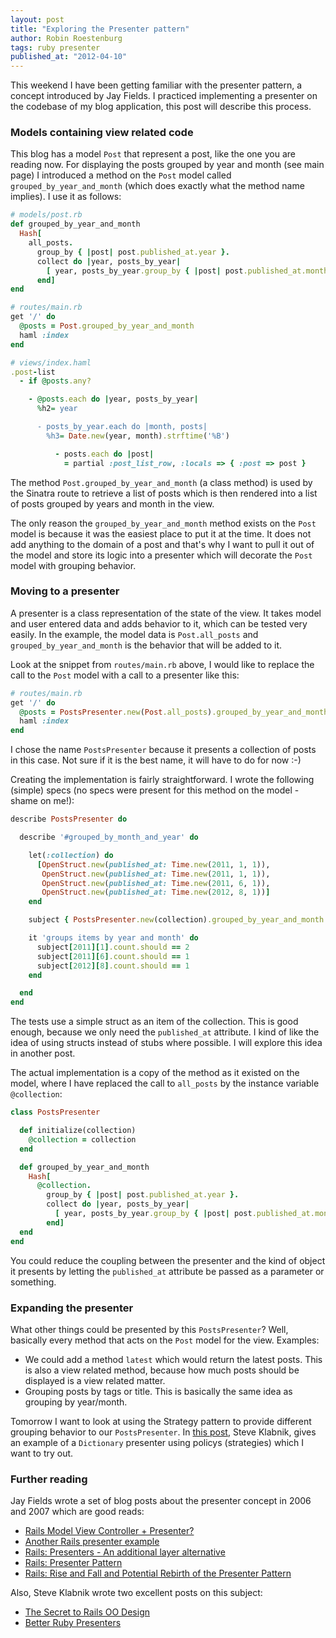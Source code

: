 ```yaml
--- 
layout: post 
title: "Exploring the Presenter pattern"
author: Robin Roestenburg 
tags: ruby presenter
published_at: "2012-04-10" 
---
```


This weekend I have been getting familiar with the presenter pattern, a concept
introduced by Jay Fields. I practiced implementing a presenter on the codebase
of my blog application, this post will describe this process.

### Models containing view related code
This blog has a model `Post` that represent a post, like the one you are reading
now. For displaying the posts grouped by year and month (see main page) I
introduced a method on the `Post` model called `grouped_by_year_and_month`
(which does exactly what the method name implies). I use it as follows:

~~~ ruby
# models/post.rb
def grouped_by_year_and_month
  Hash[
    all_posts.
      group_by { |post| post.published_at.year }.
      collect do |year, posts_by_year|
        [ year, posts_by_year.group_by { |post| post.published_at.month } ]
      end]
end

# routes/main.rb
get '/' do
  @posts = Post.grouped_by_year_and_month
  haml :index
end

# views/index.haml
.post-list
  - if @posts.any?

    - @posts.each do |year, posts_by_year|
      %h2= year

      - posts_by_year.each do |month, posts|
        %h3= Date.new(year, month).strftime('%B')

          - posts.each do |post|
            = partial :post_list_row, :locals => { :post => post }
~~~

The method `Post.grouped_by_year_and_month` (a class method) is used by the
Sinatra route to retrieve a list of posts which is then rendered into a list of
posts grouped by years and month in the view. 

The only reason the `grouped_by_year_and_month` method exists on the `Post`
model is because it was the easiest place to put it at the time. It does not add
anything to the domain of a post and that's why I want to pull it out of the
model and store its logic into a presenter which will decorate the `Post` model
with grouping behavior.

### Moving to a presenter

A presenter is a class representation of the state of the view. It takes model
and user entered data and adds behavior to it, which can be tested very easily.
In the example, the model data is `Post.all_posts` and
`grouped_by_year_and_month` is the behavior that will be added to it.

Look at the snippet from `routes/main.rb` above, I would like to replace the
call to the `Post` model with a call to a presenter like this: 

~~~ ruby
# routes/main.rb
get '/' do
  @posts = PostsPresenter.new(Post.all_posts).grouped_by_year_and_month
  haml :index
end
~~~ 

I chose the name `PostsPresenter` because it presents a collection of posts in
this case. Not sure if it is the best name, it will have to do for now :-)

Creating the implementation is fairly straightforward. I wrote the following 
(simple) specs (no specs were present for this method on the model - shame on me!):

~~~ ruby
describe PostsPresenter do

  describe '#grouped_by_month_and_year' do

    let(:collection) do
      [OpenStruct.new(published_at: Time.new(2011, 1, 1)),
       OpenStruct.new(published_at: Time.new(2011, 1, 1)),
       OpenStruct.new(published_at: Time.new(2011, 6, 1)),
       OpenStruct.new(published_at: Time.new(2012, 8, 1))]
    end

    subject { PostsPresenter.new(collection).grouped_by_year_and_month }

    it 'groups items by year and month' do
      subject[2011][1].count.should == 2
      subject[2011][6].count.should == 1
      subject[2012][8].count.should == 1
    end

  end
end
~~~

The tests use a simple struct as an item of the collection. This is good enough,
because we only need the `published_at` attribute. I kind of like the idea of
using structs instead of stubs where possible. I will explore this idea in
another post.

The actual implementation is a copy of the method as it existed on the model,
where I have replaced the call to `all_posts` by the instance variable
`@collection`: 

~~~ ruby
class PostsPresenter

  def initialize(collection) 
    @collection = collection
  end

  def grouped_by_year_and_month
    Hash[
      @collection.
        group_by { |post| post.published_at.year }.
        collect do |year, posts_by_year|
          [ year, posts_by_year.group_by { |post| post.published_at.month } ]
        end]
  end
end
~~~~

You could reduce the coupling between the presenter and the kind of object
it presents by letting the `published_at` attribute be passed as a parameter or
something.

### Expanding the presenter

What other things could be presented by this `PostsPresenter`? Well, basically
every method that acts on the `Post` model for the view. Examples:

* We could add a method `latest` which would return the latest posts. This is
  also a view related method, because how much posts should be displayed is a
  view related matter. 
* Grouping posts by tags or title. This is basically the same idea as grouping
  by year/month. 

Tomorrow I want to look at using the Strategy pattern to provide different
grouping behavior to our `PostsPresenter`. In [this
post](http://blog.steveklabnik.com/posts/2011-09-06-the-secret-to-rails-oo-design),
Steve Klabnik, gives an example of a `Dictionary` presenter using policys
(strategies) which I want to try out.

### Further reading

Jay Fields wrote a set of blog posts about the presenter concept in 2006 and
2007 which are good reads:

* [Rails Model View Controller + Presenter?](http://blog.jayfields.com/2006/09/rails-model-view-controller-presenter.html) 
* [Another Rails presenter example](http://blog.jayfields.com/2007/01/another-rails-presenter-example.html)
* [Rails: Presenters - An additional layer alternative](http://blog.jayfields.com/2007/02/rails-presenters-additional-layer.html)
* [Rails: Presenter Pattern](http://blog.jayfields.com/2007/03/rails-presenter-pattern.html)
* [Rails: Rise and Fall and Potential Rebirth of the Presenter Pattern](http://blog.jayfields.com/2007/10/rails-rise-fall-and-potential-rebirth.html)

Also, Steve Klabnik wrote two excellent posts on this subject: 

* [The Secret to Rails OO Design](http://blog.steveklabnik.com/posts/2011-09-06-the-secret-to-rails-oo-design)
* [Better Ruby Presenters](http://blog.steveklabnik.com/posts/2011-09-09-better-ruby-presenters) 

